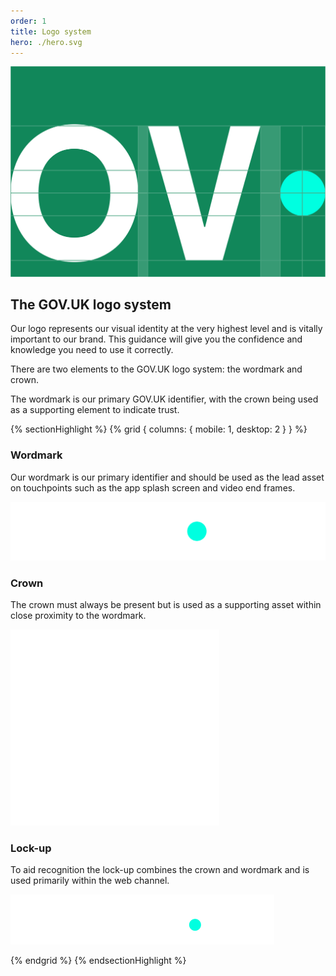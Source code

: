 ```yaml
---
order: 1
title: Logo system
hero: ./hero.svg
---
```


<div class="hero">

![TODO](./hero.svg)

</div>

## The GOV.UK logo system

Our logo represents our visual identity at the very highest level and is vitally important to our brand. This guidance will give you the confidence and knowledge you need to use it correctly.

There are two elements to the GOV.UK logo system: the wordmark and crown.

The wordmark is our primary GOV.UK identifier, with the crown being used as a supporting element to indicate trust.

{% sectionHighlight %}
{% grid { columns: { mobile: 1, desktop: 2 } } %}

<div>

### Wordmark

Our wordmark is our primary identifier and should be used as the lead asset on touchpoints such as the app splash screen and video end frames.

</div>

<div class="flex-end flex-center">

![The wordmark for "GOV.UK". The dot is centred vertically and coloured in accent teal.](./logo-elements/wordmark.svg)

</div>
<div>

### Crown

The crown must always be present but is used as a supporting asset within close proximity to the wordmark.

</div>

<div class="flex-end flex-center">

![The crown element of the GOV.UK logo.](./logo-elements/crown.svg)

</div>
<div>

### Lock-up

To aid recognition the lock-up combines the crown and wordmark and is used primarily within the web channel.

</div>

<div class="flex-end flex-center">

![The lock-up of the crown and GOV.UK wordmark shown together.](./logo-elements/lockup.svg)

</div>

{% endgrid %}
{% endsectionHighlight %}
